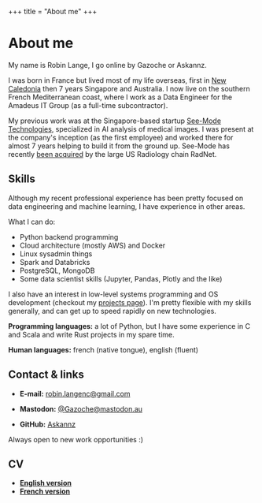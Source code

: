 +++
title = "About me"
+++

# About me

My name is Robin Lange, I go online by Gazoche or Askannz.

I was born in France but lived most of my life overseas, first in [New Caledonia](https://en.wikipedia.org/wiki/New_Caledonia) then 7 years Singapore and Australia. I now live on the southern French Mediterranean coast, where I work as a Data Engineer for the Amadeus IT Group (as a full-time subcontractor).

My previous work was at the Singapore-based startup [See-Mode Technologies](https://www.see-mode.com/), specialized in AI analysis of medical images. I was present at the company's inception (as the first employee) and worked there for almost 7 years helping to build it from the ground up. See-Mode has recently [been acquired](https://www.radnet.com/about-radnet/news/radnet-inc-acquires-see-mode-technologies-for-innovation-in-ai-powered-ultrasound-diagnostics) by the large US Radiology chain RadNet. 

## Skills

Although my recent professional experience has been pretty focused on data engineering and machine learning, I have experience in other areas. 

What I can do:
* Python backend programming
* Cloud architecture (mostly AWS) and Docker
* Linux sysadmin things
* Spark and Databricks
* PostgreSQL, MongoDB
* Some data scientist skills (Jupyter, Pandas, Plotly and the like)

I also have an interest in low-level systems programming and OS development (checkout my [projects page](/projects)). I'm pretty flexible with my skills generally, and can get up to speed rapidly on new technologies.

**Programming languages:** a lot of Python, but I have some experience in C and Scala and write Rust projects in my spare time.

**Human languages:** french (native tongue), english (fluent)


## Contact & links

* **E-mail:** [robin.langenc@gmail.com](mailto:robin.langenc@gmail.com)

* **Mastodon:**  [@Gazoche@mastodon.au](https://mastodon.au/@Gazoche)

* **GitHub:**  [Askannz](https://github.com/Askannz)

Always open to new work opportunities :)


## CV

* [**English version**](RobinLange_CV_en.pdf)
* [**French version**](RobinLange_CV_fr.pdf)
